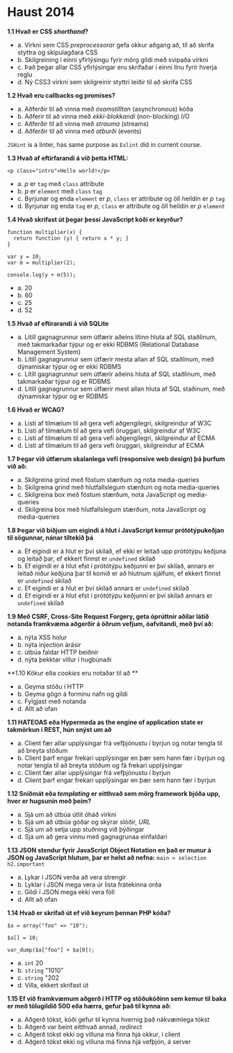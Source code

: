 # Haust 2014

**1.1 Hvað er CSS *shorthand*?**

- a. Virkni sem CSS *preprocessorar* gefa okkur aðgang að, til að skrifa styttra og skipulagðara CSS
- b. Skilgreining í einni yfirlýsingu fyrir mörg gildi með svipaða virkni
- c. Það þegar allar CSS yfirlýsingar eru skrifaðar í einni línu fyrir hverja reglu
- d. Ný CSS3 virkni sem skilgreinir styttri leiðir til að skrifa CSS


**1.2 Hvað eru callbacks og promises?**

- a. Aðferðir til að vinna með *ósamstilltan* (asynchronous) kóða
- b. Aðferir til að vinna með *ekki-blokkandi* (non-blocking) I/O
- c. Aðferðir til að vinna með *strauma* (streams)
- d. Aðferðir til að vinna með *atburði* (events)

`JSHint` is a linter, has same purpose as `Eslint` did in current course.


**1.3 Hvað af eftirfarandi á við þetta HTML:**
```
<p class="intro">Hello world!</p>
```
- a. *p* er `tag` með `class` attribute
- b. *p* er `element` með `class` `tag`
- c. Byrjunar og enda `element` er *p*, `class` er attribute og öll heildin er *p* `tag`
- d. Byrjunar og enda `tag` er *p*, `class` er attribute og öll heildin er *p* `element`

  
**1.4 Hvað skrifast út þegar þessi JavaScript kóði er keyrður?**
```
function multiplier(x) {
  return function (y) { return x * y; }
}

var y = 10;
var m = multiplier(2);

console.log(y + m(5));
```

- a. 20
- b. 60
- c. 25
- d. 52

 
 **1.5 Hvað af eftirarandi á við SQLite**
 
- a. Lítill gagnagrunnur sem útfærir aðeins lítinn hluta af SQL staðlinum, með takmarkaðar týpur og er ekki RDBMS (Relational Database Management System)
- b. Lítill gagnagrunnur sem útfærir mesta allan af SQL staðlinum, með dýnamískar týpur og er ekki RDBMS
- c. Lítill gagnagrunnur sem útfærir aðeins hluta af SQL staðlinum, með takmarkaðar týpur og er RDBMS
- d. Lítill gagnagrunnur sem útfærir mest allan hluta af SQL staðinum, með dýnamískar týpur og er RDBMS
 
 **1.6 Hvað er WCAG?**

- a. Listi af tilmælum til að gera vefi aðgengilegri, skilgreindur af W3C
- b. Listi af tilmælum til að gera vefi öruggari, skilgreindur af W3C
- c. Listi af tilmælum til að gera vefi aðgengilegri, skilgreindur af ECMA
- d. Listi af tilmælum til að gera vefi öruggari, skilgreindur af ECMA
 
 
**1.7 Þegar við útfærum skalanlega vefi (responsive web design) þá þurfum við að:**
 
- a. Skilgreina grind með föstum stærðum og nota media-queries
- b. Skilgreina grind með hlutfallslegum stærðum og nota media-queries
- c. Skilgreina box með föstum stærðum, nota JavaScript og media-queries
- d. Skilgreina box með hlutfallslegum stærðum, nota JavaScript og media-queries
 
 
**1.8 Þegar við biðjum um eigindi á hlut í JavaScript kemur prótótýpukeðjan til sögunnar, nánar tiltekið þá**
 
- a. Ef eigindi er á hlut er því skilað, ef ekki er leitað upp prótótýpu keðjuna og leitað þar, ef ekkert finnst er `undefined` skilað
- b. Ef eigindi er á hlut efst í prótótýpu keðjunni er því skilað, annars er leitað niður keðjuna þar til komið er að hlutnum sjálfum, ef ekkert finnst er `undefined` skilað
- c. Ef eigindi er á hlut er því skilað annars er `undefined` skilað
- d. Ef eigindi er á hlut efst í prótótýpu keðjunni er því skilað annars er `undefined` skilað
 
 
**1.9 Með CSRF, Cross-Site Request Forgery, geta óprúttnir aðilar látið notanda framkvæma aðgerðir á öðrum vefjum, óafvitandi, með því að:**
 
- a. nýta XSS holur
- b. nýta injection árásir
- c. útbúa faldar HTTP beiðnir
- d. nýta þekktar villur í hugbúnaði
 
 
**1.10 Kökur eða *cookies* eru notaðar til að **

- a. Geyma stöðu í HTTP
- b. Geyma gögn á forminu nafn og gildi
- c. Fylgjast með notanda
- d. Allt að ofan


**1.11 HATEOAS eða Hypermeda as the engine of application state er takmörkun í REST, hún snýst um að**

- a. Client fær allar upplýsingar frá vefþjónustu í byrjun og notar tengla til að breyta stöðum
- b. Client þarf engar frekari upplýsingar en þær sem hann fær í byrjun og notar tengla til að breyta stöðum og fá frekari upplýsingar
- c. Client fær allar upplýsingar frá vefþjónustu í byrjun
- d. Client þarf engar frekari upplýsingar en þær sem hann fær í byrjun


**1.12 Sniðmát eða *templating* er eitthvað sem mörg framework bjóða upp, hver er hugsunin með þeim?**

- a. Sjá um að útbúa útlit óháð virkni
- b. Sjá um að útbúa góðar og skýrar slóðir, *URL*
- c. Sjá um að setja upp stuðning við þýðingar
- d. Sjá um að gera vinnu með gagnagrunaa einfaldari


**1.13 JSON stendur fyrir JavaScript Object Notation en það er munur á JSON og JavaScript hlutum, þar er helst að nefna:**
`main > selection h2.important`

- a. Lykar í JSON verða að vera strengir
- b. Lyklar í JSON mega vera úr lista frátekinna orða
- c. Gildi í JSON mega ekki vera föll
- d. Allt að ofan


**1.14 Hvað er skrifað út ef við keyrum þennan PHP kóða?**
```
$a = array("foo" => "10");

$a[] = 10;

var_dump($a["foo"] + $a[0]);
```

- a. `int` 20
- b. `string` "1010"
- c. `string` "202
- d. Villa, ekkert skrifast út


**1.15 Ef við framkvæmum aðgerð í HTTP og stöðukóðinn sem kemur til baka er með tölugildið 500 eða hærra, gefur það til kynna að:**

- a. Aðgerð tókst, kóði gefur til kynna hvernig það nákvæmlega tókst
- b. Aðgerð var beint eitthvað annað, *redirect*
- c. Aðgerð tókst ekki og villuna má finna hjá okkur, í client
- d. Aðgerð tókst ekki og villuna má finna hjá vefþjón, á server
